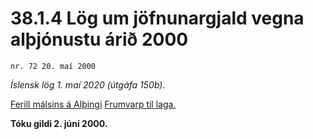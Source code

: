 # 38.1.4 Lög um jöfnunargjald vegna alþjónustu árið 2000

`nr. 72 20. maí 2000`

_Íslensk lög 1. maí 2020 (útgáfa 150b)._

[Ferill málsins á Alþingi](https://www.althingi.is/thingstorf/thingmalalistar-eftir-thingum/ferill/?ltg=125&mnr=468)
[Frumvarp til laga.](https://www.althingi.is/altext/125/s/0747.html)

**Tóku gildi 2. júní 2000.**

